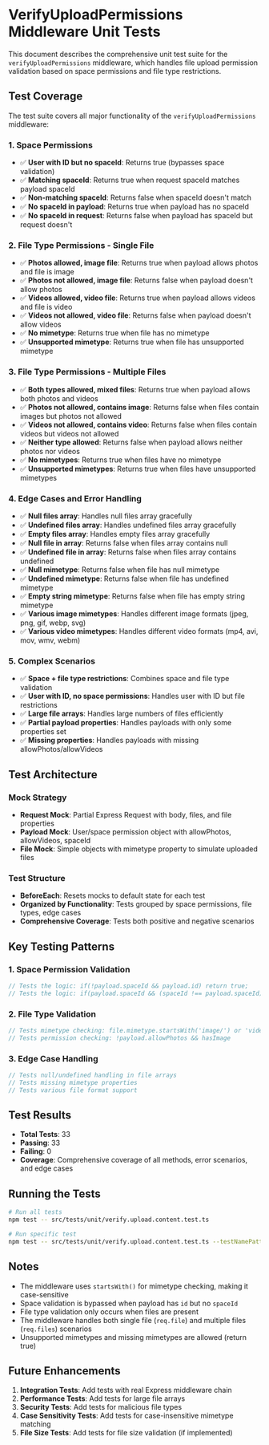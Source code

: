 # VerifyUploadPermissions Middleware Unit Tests

This document describes the comprehensive unit test suite for the `verifyUploadPermissions` middleware, which handles file upload permission validation based on space permissions and file type restrictions.

## Test Coverage

The test suite covers all major functionality of the `verifyUploadPermissions` middleware:

### 1. Space Permissions
- ✅ **User with ID but no spaceId**: Returns true (bypasses space validation)
- ✅ **Matching spaceId**: Returns true when request spaceId matches payload spaceId
- ✅ **Non-matching spaceId**: Returns false when spaceId doesn't match
- ✅ **No spaceId in payload**: Returns true when payload has no spaceId
- ✅ **No spaceId in request**: Returns false when payload has spaceId but request doesn't

### 2. File Type Permissions - Single File
- ✅ **Photos allowed, image file**: Returns true when payload allows photos and file is image
- ✅ **Photos not allowed, image file**: Returns false when payload doesn't allow photos
- ✅ **Videos allowed, video file**: Returns true when payload allows videos and file is video
- ✅ **Videos not allowed, video file**: Returns false when payload doesn't allow videos
- ✅ **No mimetype**: Returns true when file has no mimetype
- ✅ **Unsupported mimetype**: Returns true when file has unsupported mimetype

### 3. File Type Permissions - Multiple Files
- ✅ **Both types allowed, mixed files**: Returns true when payload allows both photos and videos
- ✅ **Photos not allowed, contains image**: Returns false when files contain images but photos not allowed
- ✅ **Videos not allowed, contains video**: Returns false when files contain videos but videos not allowed
- ✅ **Neither type allowed**: Returns false when payload allows neither photos nor videos
- ✅ **No mimetypes**: Returns true when files have no mimetype
- ✅ **Unsupported mimetypes**: Returns true when files have unsupported mimetypes

### 4. Edge Cases and Error Handling
- ✅ **Null files array**: Handles null files array gracefully
- ✅ **Undefined files array**: Handles undefined files array gracefully
- ✅ **Empty files array**: Handles empty files array gracefully
- ✅ **Null file in array**: Returns false when files array contains null
- ✅ **Undefined file in array**: Returns false when files array contains undefined
- ✅ **Null mimetype**: Returns false when file has null mimetype
- ✅ **Undefined mimetype**: Returns false when file has undefined mimetype
- ✅ **Empty string mimetype**: Returns false when file has empty string mimetype
- ✅ **Various image mimetypes**: Handles different image formats (jpeg, png, gif, webp, svg)
- ✅ **Various video mimetypes**: Handles different video formats (mp4, avi, mov, wmv, webm)

### 5. Complex Scenarios
- ✅ **Space + file type restrictions**: Combines space and file type validation
- ✅ **User with ID, no space permissions**: Handles user with ID but file restrictions
- ✅ **Large file arrays**: Handles large numbers of files efficiently
- ✅ **Partial payload properties**: Handles payloads with only some properties set
- ✅ **Missing properties**: Handles payloads with missing allowPhotos/allowVideos

## Test Architecture

### Mock Strategy
- **Request Mock**: Partial Express Request with body, files, and file properties
- **Payload Mock**: User/space permission object with allowPhotos, allowVideos, spaceId
- **File Mock**: Simple objects with mimetype property to simulate uploaded files

### Test Structure
- **BeforeEach**: Resets mocks to default state for each test
- **Organized by Functionality**: Tests grouped by space permissions, file types, edge cases
- **Comprehensive Coverage**: Tests both positive and negative scenarios

## Key Testing Patterns

### 1. Space Permission Validation
```typescript
// Tests the logic: if(!payload.spaceId && payload.id) return true;
// Tests the logic: if(payload.spaceId && (spaceId !== payload.spaceId)) return false;
```

### 2. File Type Validation
```typescript
// Tests mimetype checking: file.mimetype.startsWith('image/') or 'video/'
// Tests permission checking: !payload.allowPhotos && hasImage
```

### 3. Edge Case Handling
```typescript
// Tests null/undefined handling in file arrays
// Tests missing mimetype properties
// Tests various file format support
```

## Test Results

- **Total Tests**: 33
- **Passing**: 33
- **Failing**: 0
- **Coverage**: Comprehensive coverage of all methods, error scenarios, and edge cases

## Running the Tests

```bash
# Run all tests
npm test -- src/tests/unit/verify.upload.content.test.ts

# Run specific test
npm test -- src/tests/unit/verify.upload.content.test.ts --testNamePattern="space permissions"
```

## Notes

- The middleware uses `startsWith()` for mimetype checking, making it case-sensitive
- Space validation is bypassed when payload has `id` but no `spaceId`
- File type validation only occurs when files are present
- The middleware handles both single file (`req.file`) and multiple files (`req.files`) scenarios
- Unsupported mimetypes and missing mimetypes are allowed (return true)

## Future Enhancements

1. **Integration Tests**: Add tests with real Express middleware chain
2. **Performance Tests**: Add tests for large file arrays
3. **Security Tests**: Add tests for malicious file types
4. **Case Sensitivity Tests**: Add tests for case-insensitive mimetype matching
5. **File Size Tests**: Add tests for file size validation (if implemented)

